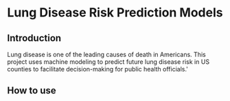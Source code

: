 # Lung Disease Risk Prediction Models

## Introduction

Lung disease is one of the leading causes of death in Americans. This project uses machine modeling to predict future lung disease risk in US counties to facilitate decision-making for public health officials.'

## How to use
